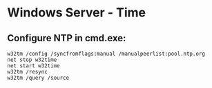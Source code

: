 <!--
SPDX-FileCopyrightText: 2022 Eli Array Minkoff

SPDX-License-Identifier: MIT
-->

# Windows Server - Time

## Configure NTP in cmd.exe:

```
w32tm /config /syncfromflags:manual /manualpeerlist:pool.ntp.org
net stop w32time
net start w32time
w32tm /resync
w32tm /query /source
```
